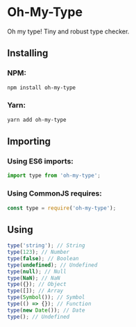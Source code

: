 # Oh-My-Type

Oh my type! Tiny and robust type checker.

## Installing

### NPM:

```sh
npm install oh-my-type
```

### Yarn:

```sh
yarn add oh-my-type
```

## Importing

### Using ES6 imports:

```js
import type from 'oh-my-type';
```

### Using CommonJS requires:

```js
const type = require('oh-my-type');
```

## Using

```js
type('string'); // String
type(123); // Number
type(false); // Boolean
type(undefined); // Undefined
type(null); // Null
type(NaN); // NaN
type({}); // Object
type([]); // Array
type(Symbol()); // Symbol
type(() => {}); // Function
type(new Date()); // Date
type(); // Undefined
```
